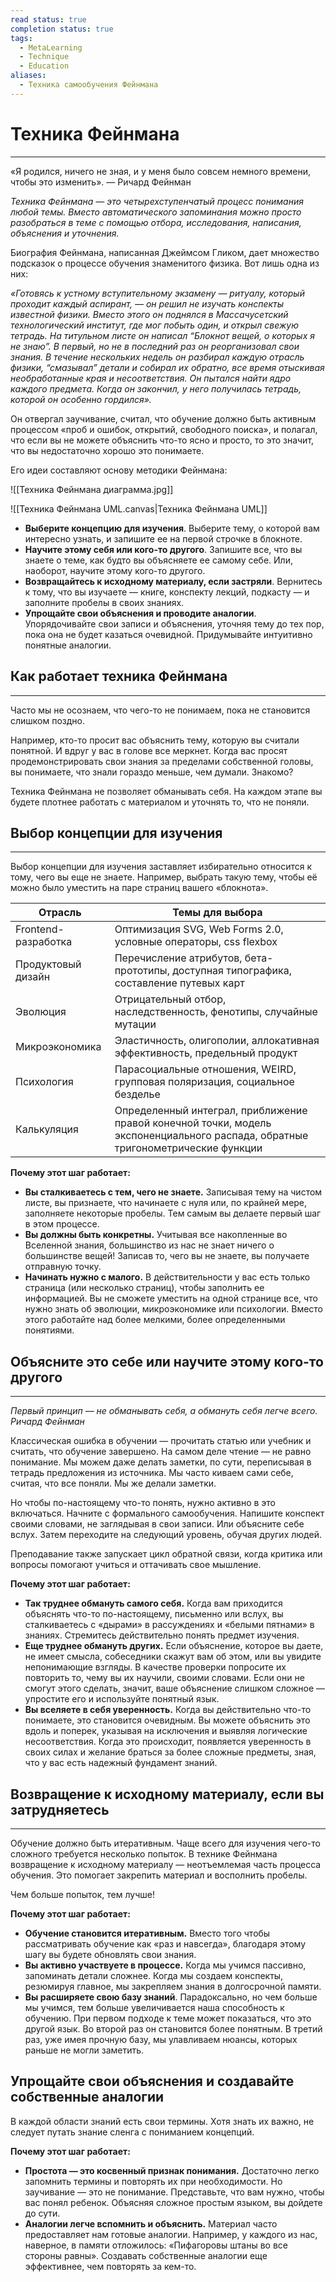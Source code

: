 ```yaml
---
read status: true
completion status: true
tags:
  - MetaLearning
  - Technique
  - Education
aliases:
  - Техника самообучения Фейнмана
---
```

# Техника Фейнмана
---

«Я родился, ничего не зная, и у меня было совсем немного времени, чтобы это изменить». — Ричард Фейнман

*Техника Фейнмана — это четырехступенчатый процесс понимания любой темы. Вместо автоматического запоминания можно просто разобраться в теме с помощью отбора, исследования, написания, объяснения и уточнения.*

Биография Фейнмана, написанная Джеймсом Гликом, дает множество подсказок о процессе обучения знаменитого физика. Вот лишь одна из них:

*«Готовясь к устному вступительному экзамену — ритуалу, который проходит каждый аспирант, — он решил не изучать конспекты известной физики. Вместо этого он поднялся в Массачусетский технологический институт, где мог побыть один, и открыл свежую тетрадь. На титульном листе он написал “Блокнот вещей, о которых я не знаю”. В первый, но не в последний раз он реорганизовал свои знания. В течение нескольких недель он разбирал каждую отрасль физики, “смазывал” детали и собирал их обратно, все время отыскивая необработанные края и несоответствия. Он пытался найти ядро каждого предмета. Когда он закончил, у него получилась тетрадь, которой он особенно гордился».*

Он отвергал заучивание, считал, что обучение должно быть активным процессом «проб и ошибок, открытий, свободного поиска», и полагал, что если вы не можете объяснить что-то ясно и просто, то это значит, что вы недостаточно хорошо это понимаете.

Его идеи составляют основу методики Фейнмана:

![[Техника Фейнмана диаграмма.jpg]]

![[Техника Фейнмана UML.canvas|Техника Фейнмана UML]]

- **Выберите концепцию для изучения**. Выберите тему, о которой вам интересно узнать, и запишите ее на первой строчке в блокноте.
- **Научите этому себя или кого-то другого**. Запишите все, что вы знаете о теме, как будто вы объясняете ее самому себе. Или, наоборот, научите этому кого-то другого.
- **Возвращайтесь к исходному материалу, если застряли**. Вернитесь к тому, что вы изучаете — книге, конспекту лекций, подкасту — и заполните пробелы в своих знаниях.
- **Упрощайте свои объяснения и проводите аналогии**. Упорядочивайте свои записи и объяснения, уточняя тему до тех пор, пока она не будет казаться очевидной. Придумывайте интуитивно понятные аналогии.


## **Как работает техника Фейнмана**
---

Часто мы не осознаем, что чего-то не понимаем, пока не становится слишком поздно.

Например, кто-то просит вас объяснить тему, которую вы считали понятной. И вдруг у вас в голове все меркнет. Когда вас просят продемонстрировать свои знания за пределами собственной головы, вы понимаете, что знали гораздо меньше, чем думали. Знакомо?

Техника Фейнмана не позволяет обманывать себя. На каждом этапе вы будете плотнее работать с материалом и уточнять то, что не поняли.



## **Выбор концепции для изучения**
---

Выбор концепции для изучения заставляет избирательно относится к тому, чего вы еще не знаете. Например, выбрать такую тему, чтобы её можно было уместить на паре страниц вашего «блокнота».

| Отрасль             | Темы для выбора                                                                                                                 |
| ------------------- | ------------------------------------------------------------------------------------------------------------------------------- |
| Frontend-разработка | Оптимизация SVG, Web Forms 2.0, условные операторы, css flexbox                                                                 |
| Продуктовый дизайн  | Перечисление атрибутов, бета-прототипы, доступная типографика, составление путевых карт                                         |
| Эволюция            | Отрицательный отбор, наследственность, фенотипы, случайные мутации                                                              |
| Микроэкономика      | Эластичность, олигополии, аллокативная эффективность, предельный продукт                                                        |
| Психология          | Парасоциальные отношения, WEIRD, групповая поляризация, социальное безделье                                                     |
| Калькуляция         | Определенный интеграл, приближение правой конечной точки, модель экспоненциального распада, обратные тригонометрические функции |

**Почему этот шаг работает:**

- **Вы сталкиваетесь с тем, чего не знаете.** Записывая тему на чистом листе, вы признаете, что начинаете с нуля или, по крайней мере, заполняете некоторые пробелы. Тем самым вы делаете первый шаг в этом процессе.
- **Вы должны быть конкретны.** Учитывая все накопленные во Вселенной знания, большинство из нас не знает ничего о большинстве вещей! Записав то, чего вы не знаете, вы получаете отправную точку.
- **Начинать нужно с малого.** В действительности у вас есть только страница (или несколько страниц), чтобы заполнить ее информацией. Вы не сможете уместить на одной странице все, что нужно знать об эволюции, микроэкономике или психологии. Вместо этого работайте над более мелкими, более определенными понятиями.



## **Объясните это себе или научите этому кого-то другого**
---

*Первый принцип — не обманывать себя, а обмануть себя легче всего. Ричард Фейнман*

Классическая ошибка в обучении — прочитать статью или учебник и считать, что обучение завершено. На самом деле чтение — не равно понимание. Мы можем даже делать заметки, по сути, переписывая в тетрадь предложения из источника. Мы часто киваем сами себе, считая, что все поняли. Мы же делали заметки.

Но чтобы по-настоящему что-то понять, нужно активно в это включаться. Начните с формального самообучения. Напишите конспект своими словами, не заглядывая в свои записи. Или объясните себе вслух. Затем переходите на следующий уровень, обучая других людей.

Преподавание также запускает цикл обратной связи, когда критика или вопросы помогают учиться и оттачивать свое мышление.

**Почему этот шаг работает:**

- **Так труднее обмануть самого себя.** Когда вам приходится объяснять что-то по-настоящему, письменно или вслух, вы сталкиваетесь с «дырами» в рассуждениях и «белыми пятнами» в знаниях. Стремитесь действительно понять предмет изучения.
- **Еще труднее обмануть других.** Если объяснение, которое вы даете, не имеет смысла, собеседники скажут вам об этом, или вы увидите непонимающие взгляды. В качестве проверки попросите их повторить то, чему вы их научили, своими словами. Если они не смогут этого сделать, значит, ваше объяснение слишком сложное — упростите его и используйте понятный язык.
- **Вы вселяете в себя уверенность.** Когда вы действительно что-то понимаете, это становится очевидным. Вы можете объяснить это вдоль и поперек, указывая на исключения и выявляя логические несоответствия. Когда это происходит, появляется уверенность в своих силах и желание браться за более сложные предметы, зная, что у вас есть надежный фундамент знаний.



## **Возвращение к исходному материалу, если вы затрудняетесь**
---

Обучение должно быть итеративным. Чаще всего для изучения чего-то сложного требуется несколько попыток. В технике Фейнмана возвращение к исходному материалу — неотъемлемая часть процесса обучения. Это помогает закрепить материал и восполнить пробелы.

Чем больше попыток, тем лучше!

**Почему этот шаг работает:**

- **Обучение становится итеративным.** Вместо того чтобы рассматривать обучение как «раз и навсегда», благодаря этому шагу вы будете обновлять свои знания.
- **Вы активно участвуете в процессе.** Когда мы учимся пассивно, запоминать детали сложнее. Когда мы создаем конспекты, резюмируя главное, мы закрепляем знания в долгосрочной памяти.
- **Вы расширяете свою базу знаний**. Парадоксально, но чем больше мы учимся, тем больше увеличивается наша способность к обучению. При первом подходе к теме может показаться, что это другой язык. Во второй раз он становится более понятным. В третий раз, уже имея прочную базу, мы улавливаем нюансы, которых раньше не могли заметить.



## **Упрощайте свои объяснения и создавайте собственные аналогии**

В каждой области знаний есть свои термины. Хотя знать их важно, не следует путать знание сленга с пониманием концепций.

**Почему этот шаг работает:**

- **Простота — это косвенный признак понимания.** Достаточно легко запомнить термины и повторять их при необходимости. Но заучивание — это не понимание. Представьте, что вам нужно, чтобы вас понял ребенок. Объясняя сложное простым языком, вы дойдете до сути.
- **Аналогии легче вспомнить и объяснить.** Материал часто предоставляет нам готовые аналогии. Например, у каждого из нас, наверное, в памяти отложилось: «Пифагоровы штаны во все стороны равны». Создавать собственные аналогии еще эффективнее, чем повторять за кем-то.
